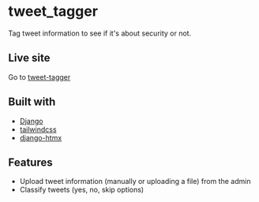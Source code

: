 # tweet_tagger
Tag tweet information to see if it's about security or not.

## Live site
Go to [tweet-tagger](https://tweet-tagger.herokuapp.com/)

## Built with
- [Django](https://www.djangoproject.com/)
- [tailwindcss](https://tailwindcss.com/)
- [django-htmx](https://github.com/adamchainz/django-htmx/)

## Features
- Upload tweet information (manually or uploading a file) from the admin
- Classify tweets (yes, no, skip options)
